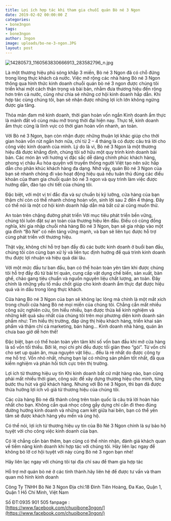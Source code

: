 ```yaml
---
title: Lợi ích hợp tác khi tham gia chuỗi quán Bò né 3 Ngon
date: 2019-02-02 00:00:00 Z
categories:
- bone3ngon
tags:
- bone3ngon
author: 3ngon
image: uploads/bo-ne-3-ngon.JPG
layout: post
---
```


![14280573_1160563830666913_283582796_n.jpg](/uploads/14280573_1160563830666913_283582796_n.jpg)

Là một thương hiệu phủ sóng khắp 3 miền, Bò né 3 Ngon đã có chỗ đứng trong lòng thực khách cả nước. Việc mở rộng các nhà hàng Bò né 3 Ngon thông qua hình thức kinh doanh chuỗi quán bò né 3 ngon được chúng tôi triển khai một cách thận trọng và bài bản, nhằm đưa thương hiệu đến rộng hơn trên cả nước, cũng như chia sẻ những cơ hội kinh doanh hấp dẫn. Khi hợp tác cùng chúng tôi, bạn sẽ nhận được những lợi ích lớn không ngừng được gia tăng.

Thỏa mãn đam mê kinh doanh, thời gian hoàn vốn ngắn
Kinh doanh ẩm thực là mảnh đất vô cùng màu mỡ trong thời đại hiện nay. Thực tế, kinh doanh ẩm thực cũng là lĩnh vực có thời gian hoàn vốn nhanh, an toàn.

Với Bò né 3 Ngon, bạn còn nhận được những thuận lợi khác giúp cho thời gian hoàn vốn rút ngắn hơn nữa, chỉ từ 2 – 4 tháng là có được câu trả lời cho công việc kinh doanh của mình. Lý do là vì, Bò né 3 Ngon là một thương hiệu đã được khẳng định, chúng tôi sở hữu một quy trình kinh doanh bài bản. Các món ăn với hương vị đặc sắc dễ dàng chinh phúc khách hàng, phong vị châu Âu hòa quyện với truyền thống người Việt tạo nên sức hấp dẫn cho phân khúc khách hàng đa dạng. Nhờ vậy, quán Bò né 3 Ngon của bạn sẽ nhanh chóng đi vào hoạt động hiệu quả nếu tuân thủ đúng các điều khoản của tham gia chuỗi quán bò né 3 ngon  và quy trình làm việc được hướng dẫn, đào tạo chi tiết của chúng tôi.

Đặc biệt, với một vị trí đắc địa và sự chuẩn bị kỹ lưỡng, cửa hàng của bạn thậm chí còn có thể nhanh chóng hoàn vốn, sinh lời sau 2 đến 4 tháng. Đây có thể nói là một cơ hội kinh doanh hấp dẫn mà bất cứ ai cũng muốn thử.

An toàn trên chặng đường phát triển
Với mục tiêu phát triển bền vững, chúng tôi luôn đặt sự an toàn của thương hiệu lên đầu. Điều có cũng đồng nghĩa, khi gia nhập chuỗi nhà hàng Bò né 3 Ngon, bạn sẽ gia nhập vào một gia đình “Bò Né” có nền tảng vững mạnh, và bạn sẽ liên tục được hỗ trợ cùng phát triển với thương hiệu.

Thật vậy, không chỉ hỗ trợ bạn đầy đủ các bước kinh doanh ở buổi ban đầu, chúng tôi còn cùng bạn xử lý và liên tục định hướng để quá trình kinh doanh thu được lợi nhuận và hiệu quả dài lâu.

Với một mức đầu tư ban đầu, bạn có thể hoàn toàn yên tâm khi được chúng tôi hỗ trợ đầy đủ từ bài trí quán, cung cấp vật dụng chế biến, sản xuất, bàn ghế, chảo gang tiêu chuẩn và nguồn nguyên liệu chất lượng, an toàn. Đây chính là những yếu tố mấu chốt giúp cho kinh doanh ẩm thực đạt được hiệu quả và in dấu trong lòng thực khách.

Cửa hàng Bò né 3 Ngon của bạn sẽ không lạc lõng mà chính là một mắt xích trong chuỗi cửa hàng Bò né mọi miền của chúng tôi. Chẳng cần mất nhiều công sức nghiên cứu, tìm hiểu nhiều, bạn được thừa kế kinh nghiệm và những kết quả sâu nhất của chúng tôi trên mọi phương diện kinh doanh sản phẩm như: Tìm hiểu thị trường, đáp ứng thị hiệu khách hàng, triển khai sản phẩm và thậm chí cả marketing, bán hàng… Kinh doanh nhà hàng, quán ăn chưa bao giờ dễ hơn thế!

Đặc biệt, bạn có thể hoàn toàn yên tâm khi số vốn ban đầu khi mở cửa hàng là số vốn tối thiểu. Bởi lẽ, mọi chi phí đều được tối giản theo “gói”. Từ vốn chi cho set up quán ăn, mua nguyên vật liệu… đều là rẻ nhất do được công ty mẹ hỗ trợ. Vốn nhỏ nhất, nhưng bạn lại có những sản phẩm tốt nhất, đã qua kiểm nghiệm và phản hồi tích cực trên thị trường.

Lợi ích từ thương hiệu uy tín
Khi kinh doanh bất cứ mặt hàng nào, bạn cũng phải mất nhiều thời gian, công sức để xây dựng thương hiệu cho mình, từng bước thu hút và giữ khách hàng. Nhưng với Bò né 3 Ngon, thì bạn đã được thừa hưởng lợi ích vô giá từ thương hiệu của chúng tôi.

Các cửa hàng Bò né đã thành công trên toàn quốc là câu trả lời hoàn hảo nhất cho bạn. Không cần quá nhọc công gầy dựng chỉ cần đi theo đúng đường hướng kinh doanh và những cam kết giữa hai bên, bạn có thể yên tâm sẽ được khách hàng yêu mến và ủng hộ.

Có thể nói, lợi ích từ thương hiệu uy tín của Bò Né 3 Ngon chính là sự bảo hộ tuyệt vời cho công việc kinh doanh của bạn.

Có lẽ chẳng cần bàn thêm, bạn cũng có thể nhìn nhận, đánh giá khách quan về tiềm năng kinh doanh khi hợp tác với chúng tôi. Hãy liên lạc ngay để không bỏ lỡ cơ hội tuyệt vời này cùng Bò né 3 ngon bạn nhé!

Hãy liên lạc ngay với chúng tôi tại địa chỉ sau để tham gia hợp tác

Hỗ trợ mở quán bò né ở các tỉnh thành.hãy liên hệ để được tư vấn và tham quan mô hình kinh doanh

Công Ty TNHH Bò Né 3 Ngon
Địa chỉ:18 Đinh Tiên Hoàng, Đa Kao, Quận 1, Quận 1 Hồ Chí Minh, Việt Nam

Số ĐT:0935 901 505
fanpage :[https://www.facebook.com/chuoibone3ngon/](https://www.facebook.com/chuoibone3ngon/)
